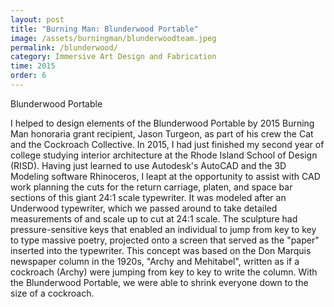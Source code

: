 ```yaml
---
layout: post
title: "Burning Man: Blunderwood Portable"
image: /assets/burningman/blunderwoodteam.jpeg
permalink: /blunderwood/
category: Immersive Art Design and Fabrication
time: 2015
order: 6
---
```



Blunderwood Portable

I helped to design elements of the Blunderwood Portable by 2015 Burning Man honoraria grant recipient, Jason Turgeon, as part of his crew the Cat and the Cockroach Collective. In 2015, I had just finished my second year of college studying interior architecture at the Rhode Island School of Design (RISD). Having just learned to use Autodesk's AutoCAD and the 3D Modeling software Rhinoceros, I leapt at the opportunity to assist with CAD work planning the cuts for the return carriage, platen, and space bar sections of this giant 24:1 scale typewriter. It was modeled after an Underwood typewriter, which we passed around to take detailed measurements of and scale up to cut at 24:1 scale. The sculpture had pressure-sensitive keys that enabled an individual to jump from key to key to type massive poetry, projected onto a screen that served as the "paper" inserted into the typewriter. This concept was based on the Don Marquis newspaper column in the 1920s, "Archy and Mehitabel", written as if a cockroach (Archy) were jumping from key to key to write the column. With the Blunderwood Portable, we were able to shrink everyone down to the size of a cockroach. 